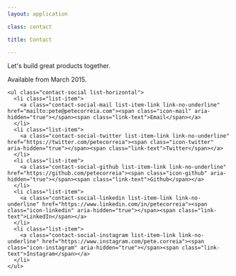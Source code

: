 ```yaml
---
layout: application

class: contact

title: Contact

---
```


<div class="page-wrapper layout-contain layout-clear">
  <div class="layout-block layout-clear">
    <div class="contact-callout content-enrich content-full layout-content-full">
      <p class="contact-blockquote blockquote blockquote-big content-blockquote">Let's build great products together.</p>
      <p class="contact-availability">Available from March 2015.</p>
    </div>

    <ul class="contact-social list-horizontal">
      <li class="list-item">
        <a class="contact-social-mail list-item-link link-no-underline" href="mailto:pete@petecorreia.com"><span class="icon-mail" aria-hidden="true"></span><span class="link-text">Email</span></a>
      </li>
      <li class="list-item">
        <a class="contact-social-twitter list-item-link link-no-underline" href="https://twitter.com/petecorreia"><span class="icon-twitter" aria-hidden="true"></span><span class="link-text">Twitter</span></a>
      </li>
      <li class="list-item">
        <a class="contact-social-github list-item-link link-no-underline" href="https://github.com/petecorreia"><span class="icon-github" aria-hidden="true"></span><span class="link-text">Github</span></a>
      </li>
      <li class="list-item">
        <a class="contact-social-linkedin list-item-link link-no-underline" href="https://www.linkedin.com/in/petecorreia"><span class="icon-linkedin" aria-hidden="true"></span><span class="link-text">LinkedIn</span></a>
      </li>
      <li class="list-item">
        <a class="contact-social-instagram list-item-link link-no-underline" href="https://www.instagram.com/pete.correia"><span class="icon-instagram" aria-hidden="true"></span><span class="link-text">Instagram</span></a>
      </li>
    </ul>
  </div>
</div>






